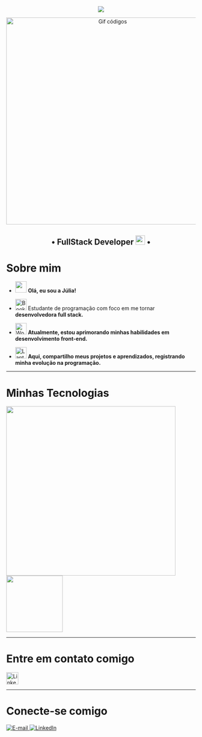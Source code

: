 <div align="center">
<img src="https://readme-typing-svg.demolab.com?font=Fira+Code&weight=700&pause=1000&color=000000&repeat=true&width=435&lines=%F0%9F%92%9C+SEJA+BEM-VINDO(A)+AO+MEU+GITHUB! https://git.io/typing-svg">

</div>

<p align="center">
  <img width="550" src="https://i.pinimg.com/originals/2a/53/65/2a53651a35816f499270d8275fd5318f.gif" alt="Gif códigos"></img>
</p>

<h2 align="center"> 
 • FullStack Developer <img width="25" src="https://registry.npmmirror.com/@lobehub/fluent-emoji-anim-3/latest/files/assets/1f680.webp"> •
</h2>



#  **Sobre mim**

- <img width="30" src="https://raw.githubusercontent.com/Tarikul-Islam-Anik/Animated-Fluent-Emojis/master/Emojis/Hand%20gestures/Hand%20with%20Fingers%20Splayed%20Light%20Skin%20Tone.png"> **Olá, eu sou a Júlia!**

- <img src="https://raw.githubusercontent.com/Tarikul-Islam-Anik/Telegram-Animated-Emojis/main/Objects/Books.webp" alt="Books" width="30" height="30" /> Estudante de programação com foco em me tornar **desenvolvedora full stack.**  

- <img src="https://raw.githubusercontent.com/Tarikul-Islam-Anik/Telegram-Animated-Emojis/main/People/Woman%20Technologist.webp" alt="Woman Technologist" width="30" height="30" /> **Atualmente, estou aprimorando minhas habilidades em desenvolvimento front-end.**  

- <img src="https://raw.githubusercontent.com/Tarikul-Islam-Anik/Telegram-Animated-Emojis/main/Objects/Laptop.webp" alt="Laptop" width="30" height="30" /> **Aqui, compartilho meus projetos e aprendizados, registrando minha evolução na programação.**  

---

#  **Minhas Tecnologias**

<img width="450" src="https://skillicons.dev/icons?i=vscode,html,css,js,react,git,github"/>

<div>
<img loading="lazy" height="150" src="https://github-readme-stats-git-masterrstaa-rickstaa.vercel.app/api/top-langs/?username=JuliaRomeira&theme=tokyonight-purple&layout=compact&bg_color=000&border_color=8300ff&text_color=FFF"> </img>
</div>

---

# **Entre em contato comigo**


<div align="left">
  <a href="https://www.linkedin.com/in/juliaromeira">
    <img src="https://img.shields.io/static/v1?message=LinkedIn&logo=linkedin&label=&color=0077B5&logoColor=white&style=for-the-badge" height="32" alt="LinkedIn">
  </a>
</div>

---

# **Conecte-se comigo**

<div align="left">
  <a href="mailto:Juliaromeiralage@gmail.com">
    <img src="https://img.shields.io/badge/-Email-black?style=for-the-badge&logo=microsoft-outlook&logoColor=white" alt="E-mail">
  </a>
  <a href="https://www.linkedin.com/in/juliaromeira">
    <img src="https://img.shields.io/static/v1?message=LinkedIn&logo=linkedin&label=&color=black&logoColor=white&style=for-the-badge" alt="LinkedIn">
  </a>
</div>
